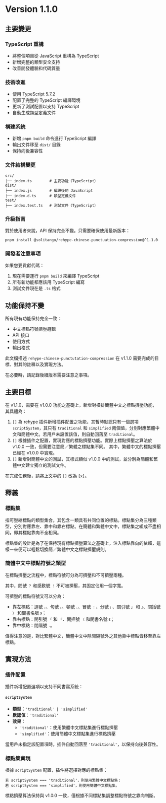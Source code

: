 # Version 1.1.0

## 主要變更

### TypeScript 重構

- 將整個項目從 JavaScript 重構為 TypeScript
- 新增完整的類型安全支持
- 改善開發體驗和代碼質量

### 技術改進

- 使用 TypeScript 5.7.2
- 配置了完整的 TypeScript 編譯環境
- 更新了測試配置以支持 TypeScript
- 自動生成類型定義文件

### 構建系統

- 新增 `pnpm build` 命令進行 TypeScript 編譯
- 輸出文件移至 `dist/` 目錄
- 保持向後兼容性

### 文件結構變更

```
src/
├── index.ts        # 主要功能（TypeScript）
dist/
├── index.js        # 編譯後的 JavaScript
├── index.d.ts      # 類型定義文件
test/
├── index.test.ts   # 測試文件（TypeScript）
```

### 升級指南

對於使用者來說，API 保持完全不變。只需要確保使用最新版本：

```bash
pnpm install @solitango/rehype-chinese-punctuation-compression@^1.1.0
```

### 開發者注意事項

如果您要貢獻代碼：

1. 現在需要運行 `pnpm build` 來編譯 TypeScript
2. 所有新功能都應該用 TypeScript 編寫
3. 測試文件現在是 `.ts` 格式

## 功能保持不變

所有現有功能保持完全一致：

- 中文標點符號擠壓邏輯
- API 接口
- 使用方式
- 輸出格式

此文檔描述 `rehype-chinese-punctutation-compression` 在 v1.1.0 需要完成的目標、對其的註釋以及實現方法。

在必要時，請記錄後續版本需要注意之事項。

## 主要目標

在 v1.1.0，需要在 v1.0.0 功能之基礎上，新增對橫排簡體中文之標點擠壓功能，其具體為：

1. `[]` 為 rehype 插件新增插件配置之功能，其暫時默認只有一個選項 `scriptSystem`，其只有 `traditional` 和 `simplified` 兩個值，分別對應繁體中文和簡體中文。若用戶未設置該值，則自動回落至 `traditional`。
2. `[]` 根據插件之配置，實現對應的標點擠壓功能。實際上標點擠壓之算法於 v1.0.0 一致，但需要注意簡／繁體之標點集不同。
   其中，繁體中文的標點擠壓已經在 v1.0.0 中實現。
3. `[]` 新增對簡體中文的測試，其樣式類似 v1.0.0 中的測試，並分別為簡體和繁體中文建立獨立的測試文件。

在完成任務後，請將上文中的 `[]` 改為 `[x]`。

## 釋義

### 標點集

指可壓縮標點的類型集合，其包含一類具有共同位置的標點。標點集分為三種類型，分別對應靠左、靠中和靠右標點。在簡體和繁體中文中，標點集之組成不盡相同，即其標點靠向不全相同。

標點集的設計是為了在保持現有標點擠壓算法之基礎上，注入標點靠向的依賴，這樣一來便可以輕鬆切換簡／繁體中文之標點擠壓規則。

### 簡體中文中標點符號之類型

在標點擠壓之流程中，標點符號可分為可擠壓和不可擠壓兩種。

其中，問號 `？` 和感歎號 `！` 不可被擠壓，其固定佔用一個字寬。

可擠壓的標點符號又可以分為：

- 靠左標點：逗號 `，`、句號 `。`、頓號 `、`、冒號 `：`、分號`；`、關引號 `」` 和 `』`、關括號 `）` 和關書名號 `》`；
- 靠右標點：開引號 `「` 和 `『`、開括號 `（` 和開書名號 `《`；
- 靠中標點：間隔號 `．`。

值得注意的是，對比繁體中文，簡體中文中除間隔號外之其他靠中標點皆移至靠左標點。

## 實現方法

### 插件配置

插件新增配置選項以支持不同書寫系統：

#### `scriptSystem`

- **類型**：`'traditional' | 'simplified'`
- **默認值**：`'traditional'`
- **效果**：
  - `'traditional'`：使用繁體中文標點集進行標點擠壓
  - `'simplified'`：使用簡體中文標點集進行標點擠壓

當用戶未指定該配置項時，插件自動回落至 `'traditional'`，以保持向後兼容性。

### 標點集實現

根據 `scriptSystem` 配置，插件將選擇對應的標點集：

```
若 scriptSystem === 'traditional'，則使用繁體中文標點集；
若 scriptSystem === 'simplified'，則使用簡體中文標點集。
```

標點擠壓算法保持與 v1.0.0 一致，僅根據不同標點集調整標點符號之靠向判斷。
